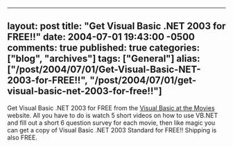   ---
  layout: post
  title: "Get Visual Basic .NET 2003 for FREE!!"
  date: 2004-07-01 19:43:00 -0500
  comments: true
  published: true
  categories: ["blog", "archives"]
  tags: ["General"]
  alias: ["/post/2004/07/01/Get-Visual-Basic-NET-2003-for-FREE!!", "/post/2004/07/01/get-visual-basic-net-2003-for-free!!"]
  ---
<!-- more -->
Get Visual Basic .NET 2003 for FREE from the <a title="Visual Basic at the Movies" href="http://msdn.microsoft.com/vbasic/atthemovies/" target="_blank">Visual Basic at the Movies</a> website.&nbsp;All you have to do is&nbsp;watch 5 short videos on how to use VB.NET and fill out a short 6 question survey for each movie,&nbsp;then like magic you can get a copy of Visual Basic .NET 2003 Standard for FREE!! Shipping is also FREE.
